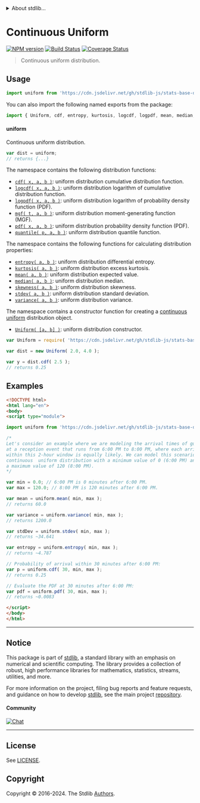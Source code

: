 <!--

@license Apache-2.0

Copyright (c) 2018 The Stdlib Authors.

Licensed under the Apache License, Version 2.0 (the "License");
you may not use this file except in compliance with the License.
You may obtain a copy of the License at

   http://www.apache.org/licenses/LICENSE-2.0

Unless required by applicable law or agreed to in writing, software
distributed under the License is distributed on an "AS IS" BASIS,
WITHOUT WARRANTIES OR CONDITIONS OF ANY KIND, either express or implied.
See the License for the specific language governing permissions and
limitations under the License.

-->


<details>
  <summary>
    About stdlib...
  </summary>
  <p>We believe in a future in which the web is a preferred environment for numerical computation. To help realize this future, we've built stdlib. stdlib is a standard library, with an emphasis on numerical and scientific computation, written in JavaScript (and C) for execution in browsers and in Node.js.</p>
  <p>The library is fully decomposable, being architected in such a way that you can swap out and mix and match APIs and functionality to cater to your exact preferences and use cases.</p>
  <p>When you use stdlib, you can be absolutely certain that you are using the most thorough, rigorous, well-written, studied, documented, tested, measured, and high-quality code out there.</p>
  <p>To join us in bringing numerical computing to the web, get started by checking us out on <a href="https://github.com/stdlib-js/stdlib">GitHub</a>, and please consider <a href="https://opencollective.com/stdlib">financially supporting stdlib</a>. We greatly appreciate your continued support!</p>
</details>

# Continuous Uniform

[![NPM version][npm-image]][npm-url] [![Build Status][test-image]][test-url] [![Coverage Status][coverage-image]][coverage-url] <!-- [![dependencies][dependencies-image]][dependencies-url] -->

> Continuous uniform distribution.



<section class="usage">

## Usage

```javascript
import uniform from 'https://cdn.jsdelivr.net/gh/stdlib-js/stats-base-dists-uniform@esm/index.mjs';
```

You can also import the following named exports from the package:

```javascript
import { Uniform, cdf, entropy, kurtosis, logcdf, logpdf, mean, median, mgf, pdf, quantile, skewness, stdev, variance } from 'https://cdn.jsdelivr.net/gh/stdlib-js/stats-base-dists-uniform@esm/index.mjs';
```

#### uniform

Continuous uniform distribution.

```javascript
var dist = uniform;
// returns {...}
```

The namespace contains the following distribution functions:

<!-- <toc pattern="*+(cdf|pdf|mgf|quantile)*"> -->

<div class="namespace-toc">

-   <span class="signature">[`cdf( x, a, b )`][@stdlib/stats/base/dists/uniform/cdf]</span><span class="delimiter">: </span><span class="description">uniform distribution cumulative distribution function.</span>
-   <span class="signature">[`logcdf( x, a, b )`][@stdlib/stats/base/dists/uniform/logcdf]</span><span class="delimiter">: </span><span class="description">uniform distribution logarithm of cumulative distribution function.</span>
-   <span class="signature">[`logpdf( x, a, b )`][@stdlib/stats/base/dists/uniform/logpdf]</span><span class="delimiter">: </span><span class="description">uniform distribution logarithm of probability density function (PDF).</span>
-   <span class="signature">[`mgf( t, a, b )`][@stdlib/stats/base/dists/uniform/mgf]</span><span class="delimiter">: </span><span class="description">uniform distribution moment-generating function (MGF).</span>
-   <span class="signature">[`pdf( x, a, b )`][@stdlib/stats/base/dists/uniform/pdf]</span><span class="delimiter">: </span><span class="description">uniform distribution probability density function (PDF).</span>
-   <span class="signature">[`quantile( p, a, b )`][@stdlib/stats/base/dists/uniform/quantile]</span><span class="delimiter">: </span><span class="description">uniform distribution quantile function.</span>

</div>

<!-- </toc> -->

The namespace contains the following functions for calculating distribution properties:

<!-- <toc pattern="*+(entropy|kurtosis|mean|median|mode|skewness|stdev|variance)*"> -->

<div class="namespace-toc">

-   <span class="signature">[`entropy( a, b )`][@stdlib/stats/base/dists/uniform/entropy]</span><span class="delimiter">: </span><span class="description">uniform distribution differential entropy.</span>
-   <span class="signature">[`kurtosis( a, b )`][@stdlib/stats/base/dists/uniform/kurtosis]</span><span class="delimiter">: </span><span class="description">uniform distribution excess kurtosis.</span>
-   <span class="signature">[`mean( a, b )`][@stdlib/stats/base/dists/uniform/mean]</span><span class="delimiter">: </span><span class="description">uniform distribution expected value.</span>
-   <span class="signature">[`median( a, b )`][@stdlib/stats/base/dists/uniform/median]</span><span class="delimiter">: </span><span class="description">uniform distribution median.</span>
-   <span class="signature">[`skewness( a, b )`][@stdlib/stats/base/dists/uniform/skewness]</span><span class="delimiter">: </span><span class="description">uniform distribution skewness.</span>
-   <span class="signature">[`stdev( a, b )`][@stdlib/stats/base/dists/uniform/stdev]</span><span class="delimiter">: </span><span class="description">uniform distribution standard deviation.</span>
-   <span class="signature">[`variance( a, b )`][@stdlib/stats/base/dists/uniform/variance]</span><span class="delimiter">: </span><span class="description">uniform distribution variance.</span>

</div>

<!-- </toc> -->

The namespace contains a constructor function for creating a [continuous uniform][uniform-distribution] distribution object.

<!-- <toc pattern="*ctor*"> -->

<div class="namespace-toc">

-   <span class="signature">[`Uniform( [a, b] )`][@stdlib/stats/base/dists/uniform/ctor]</span><span class="delimiter">: </span><span class="description">uniform distribution constructor.</span>

</div>

<!-- </toc> -->

```javascript
var Uniform = require( 'https://cdn.jsdelivr.net/gh/stdlib-js/stats-base-dists-uniform' ).Uniform;

var dist = new Uniform( 2.0, 4.0 );

var y = dist.cdf( 2.5 );
// returns 0.25
```

</section>

<!-- /.usage -->

<section class="examples">

## Examples

<!-- TODO: better examples -->

<!-- eslint no-undef: "error" -->

```html
<!DOCTYPE html>
<html lang="en">
<body>
<script type="module">

import uniform from 'https://cdn.jsdelivr.net/gh/stdlib-js/stats-base-dists-uniform@esm/index.mjs';

/*
Let's consider an example where we are modeling the arrival times of guests
at a reception event that runs from 6:00 PM to 8:00 PM, where each arrival
within this 2-hour window is equally likely. We can model this scenario using a
continuous  uniform distribution with a minimum value of 0 (6:00 PM) and
a maximum value of 120 (8:00 PM).
*/

var min = 0.0; // 6:00 PM is 0 minutes after 6:00 PM.
var max = 120.0; // 8:00 PM is 120 minutes after 6:00 PM.

var mean = uniform.mean( min, max );
// returns 60.0

var variance = uniform.variance( min, max );
// returns 1200.0

var stdDev = uniform.stdev( min, max );
// returns ~34.641

var entropy = uniform.entropy( min, max );
// returns ~4.787

// Probability of arrival within 30 minutes after 6:00 PM:
var p = uniform.cdf( 30, min, max );
// returns 0.25

// Evaluate the PDF at 30 minutes after 6:00 PM:
var pdf = uniform.pdf( 30, min, max );
// returns ~0.0083

</script>
</body>
</html>
```

</section>

<!-- /.examples -->

<!-- Section for related `stdlib` packages. Do not manually edit this section, as it is automatically populated. -->

<section class="related">

</section>

<!-- /.related -->

<!-- Section for all links. Make sure to keep an empty line after the `section` element and another before the `/section` close. -->


<section class="main-repo" >

* * *

## Notice

This package is part of [stdlib][stdlib], a standard library with an emphasis on numerical and scientific computing. The library provides a collection of robust, high performance libraries for mathematics, statistics, streams, utilities, and more.

For more information on the project, filing bug reports and feature requests, and guidance on how to develop [stdlib][stdlib], see the main project [repository][stdlib].

#### Community

[![Chat][chat-image]][chat-url]

---

## License

See [LICENSE][stdlib-license].


## Copyright

Copyright &copy; 2016-2024. The Stdlib [Authors][stdlib-authors].

</section>

<!-- /.stdlib -->

<!-- Section for all links. Make sure to keep an empty line after the `section` element and another before the `/section` close. -->

<section class="links">

[npm-image]: http://img.shields.io/npm/v/@stdlib/stats-base-dists-uniform.svg
[npm-url]: https://npmjs.org/package/@stdlib/stats-base-dists-uniform

[test-image]: https://github.com/stdlib-js/stats-base-dists-uniform/actions/workflows/test.yml/badge.svg?branch=main
[test-url]: https://github.com/stdlib-js/stats-base-dists-uniform/actions/workflows/test.yml?query=branch:main

[coverage-image]: https://img.shields.io/codecov/c/github/stdlib-js/stats-base-dists-uniform/main.svg
[coverage-url]: https://codecov.io/github/stdlib-js/stats-base-dists-uniform?branch=main

<!--

[dependencies-image]: https://img.shields.io/david/stdlib-js/stats-base-dists-uniform.svg
[dependencies-url]: https://david-dm.org/stdlib-js/stats-base-dists-uniform/main

-->

[chat-image]: https://img.shields.io/gitter/room/stdlib-js/stdlib.svg
[chat-url]: https://app.gitter.im/#/room/#stdlib-js_stdlib:gitter.im

[stdlib]: https://github.com/stdlib-js/stdlib

[stdlib-authors]: https://github.com/stdlib-js/stdlib/graphs/contributors

[umd]: https://github.com/umdjs/umd
[es-module]: https://developer.mozilla.org/en-US/docs/Web/JavaScript/Guide/Modules

[deno-url]: https://github.com/stdlib-js/stats-base-dists-uniform/tree/deno
[deno-readme]: https://github.com/stdlib-js/stats-base-dists-uniform/blob/deno/README.md
[umd-url]: https://github.com/stdlib-js/stats-base-dists-uniform/tree/umd
[umd-readme]: https://github.com/stdlib-js/stats-base-dists-uniform/blob/umd/README.md
[esm-url]: https://github.com/stdlib-js/stats-base-dists-uniform/tree/esm
[esm-readme]: https://github.com/stdlib-js/stats-base-dists-uniform/blob/esm/README.md
[branches-url]: https://github.com/stdlib-js/stats-base-dists-uniform/blob/main/branches.md

[stdlib-license]: https://raw.githubusercontent.com/stdlib-js/stats-base-dists-uniform/main/LICENSE

[uniform-distribution]: https://en.wikipedia.org/wiki/Uniform_distribution_%28continuous%29

<!-- <toc-links> -->

[@stdlib/stats/base/dists/uniform/ctor]: https://github.com/stdlib-js/stats-base-dists-uniform-ctor/tree/esm

[@stdlib/stats/base/dists/uniform/entropy]: https://github.com/stdlib-js/stats-base-dists-uniform-entropy/tree/esm

[@stdlib/stats/base/dists/uniform/kurtosis]: https://github.com/stdlib-js/stats-base-dists-uniform-kurtosis/tree/esm

[@stdlib/stats/base/dists/uniform/mean]: https://github.com/stdlib-js/stats-base-dists-uniform-mean/tree/esm

[@stdlib/stats/base/dists/uniform/median]: https://github.com/stdlib-js/stats-base-dists-uniform-median/tree/esm

[@stdlib/stats/base/dists/uniform/skewness]: https://github.com/stdlib-js/stats-base-dists-uniform-skewness/tree/esm

[@stdlib/stats/base/dists/uniform/stdev]: https://github.com/stdlib-js/stats-base-dists-uniform-stdev/tree/esm

[@stdlib/stats/base/dists/uniform/variance]: https://github.com/stdlib-js/stats-base-dists-uniform-variance/tree/esm

[@stdlib/stats/base/dists/uniform/cdf]: https://github.com/stdlib-js/stats-base-dists-uniform-cdf/tree/esm

[@stdlib/stats/base/dists/uniform/logcdf]: https://github.com/stdlib-js/stats-base-dists-uniform-logcdf/tree/esm

[@stdlib/stats/base/dists/uniform/logpdf]: https://github.com/stdlib-js/stats-base-dists-uniform-logpdf/tree/esm

[@stdlib/stats/base/dists/uniform/mgf]: https://github.com/stdlib-js/stats-base-dists-uniform-mgf/tree/esm

[@stdlib/stats/base/dists/uniform/pdf]: https://github.com/stdlib-js/stats-base-dists-uniform-pdf/tree/esm

[@stdlib/stats/base/dists/uniform/quantile]: https://github.com/stdlib-js/stats-base-dists-uniform-quantile/tree/esm

<!-- </toc-links> -->

</section>

<!-- /.links -->

